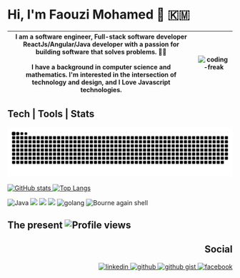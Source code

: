 # Hi, I'm Faouzi Mohamed 👋  :comoros:  
<!--![CS student](https://raw.githubusercontent.com/faouziMohamed/faouzimohamed/master/pictures/faouzimohamed-rabat2020.jpg)-->


|I am a software engineer, Full-stack software developer ReactJs/Angular/Java developer with a passion for building software that solves problems. 🦹‍♂️ <br/><br/>  I have a background in computer science and mathematics. I'm interested in the intersection of technology and design, and I Love Javascript technologies. | <img alt="coding-freak" src="https://user-images.githubusercontent.com/57812398/157214010-009bc90b-4684-4e07-9a96-5b57b6b42b3e.gif"  />|
|-----------|------------------| 
 
## Tech | Tools | Stats
<!-- Framworks -->
<picture>
  <source
    media="(prefers-color-scheme: dark)"
    srcset="https://raw.githubusercontent.com/faouzimohamed/faouzimohamed/output/github-contribution-grid-snake-dark.svg"
  />
  <source
    media="(prefers-color-scheme: light)"
    srcset="https://raw.githubusercontent.com/faouzimohamed/faouzimohamed/output/github-contribution-grid-snake.svg"
  />
   <img alt="github-snake" src="https://raw.githubusercontent.com/faouzimohamed/faouzimohamed/output/github-contribution-grid-snake.svg" />
</picture>

<!-- Github stats -->
<p align="left">
    <a href="https://github.com/anuraghazra/github-readme-stats">
      <img src="https://readmee-stats.vercel.app/api?username=faouzimohamed&theme=dark&show_icons=true&&cache_seconds=1900&count_private=true" alt="GitHub stats" height="160" />  
    </a>
    <a href="https://github.com/anuraghazra/github-readme-stats">
      <img src="https://readmee-stats.vercel.app/api/top-langs/?username=faouzimohamed&count_private=true&hide=css,ejs,powershell,javascript,python,scss,c,c%2B%2B,tsql,html,jupyter+notebook&theme=dark&layout=compact&langs_count=6" alt="Top Langs" heigth="160" />
    </a>
</p>  


<!--Some languages-->
<p align="left">
 <img src="https://img.shields.io/badge/java-ffe66d.svg?&style=for-the-badge&logo=java&logoColor=darkred" alt="Java">
 <img src="https://img.shields.io/badge/SpringBoot-3B840C.svg?&style=for-the-badge&logo=spring&logoColor=white"/>
 <img src="https://img.shields.io/badge/ReactJs-0000bb.svg?&style=for-the-badge&logo=react&logoColor=#5cd1f7"/> 
 <img src="https://img.shields.io/badge/Typescript-fffff0.svg?&style=for-the-badge&logo=typescript&logoColor=0f24c0"/>
 <img src="https://img.shields.io/badge/golang-%23abeaee?style=for-the-badge&logo=go" alt="golang" />
 <img src="https://img.shields.io/badge/shell_script-233d4d.svg?&style=for-the-badge&logo=gnu-bash&logoColor=white" alt="Bourne again shell">
 
</p>


## The present  <img src="https://gpvc.arturio.dev/faouzimohamed" alt="Profile views"/></a>

<h2 align='right'> Social </h2>
<p align="right">
    <a href="https://www.linkedin.com/in/mohamed-faouzi/">
        <img src='https://cdn.icon-icons.com/icons2/2351/PNG/512/logo_linkedin_icon_143191.png' alt='linkedin' height='30'>
    </a>
    <a href="https://github.com/faouziMohamed">
        <img src='https://cdn.icon-icons.com/icons2/2351/PNG/128/logo_github_icon_143196.png' alt='github' height='30'>
    </a>
    <a href="https://twitter.com/fz_faouzi">
        <img src='https://cdn.icon-icons.com/icons2/2351/PNG/128/logo_twitter_bird_icon_143203.png' alt='github gist' height='30'>
    </a>
    <a href="https://www.facebook.com/faouzi.mohamed.97">
        <img src='https://cdn.icon-icons.com/icons2/2351/PNG/128/logo_facebook_icon_143184.png' alt='facebook' height='30'>
    </a>
</p>
